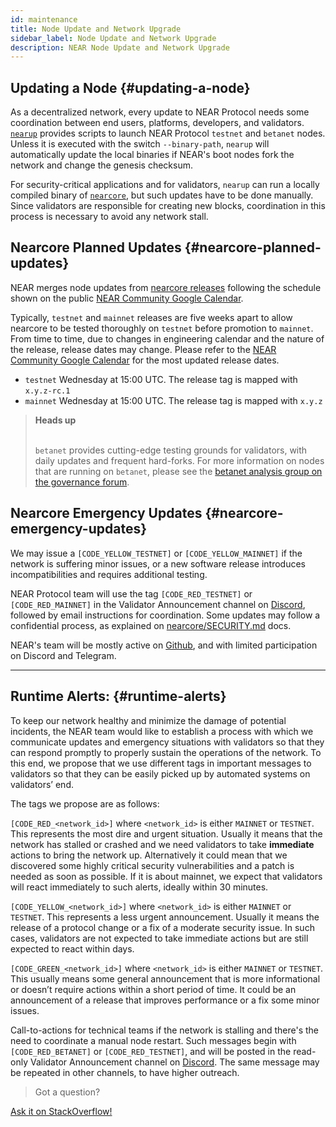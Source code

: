```yaml
---
id: maintenance
title: Node Update and Network Upgrade
sidebar_label: Node Update and Network Upgrade
description: NEAR Node Update and Network Upgrade
---
```


## Updating a Node {#updating-a-node}

As a decentralized network, every update to NEAR Protocol needs some coordination between end users, platforms, developers, and validators. [`nearup`](https://github.com/near/nearup) provides scripts to launch NEAR Protocol `testnet` and `betanet` nodes. Unless it is executed with the switch `--binary-path`, `nearup` will automatically update the local binaries if NEAR's boot nodes fork the network and change the genesis checksum.

For security-critical applications and for validators, `nearup` can run a locally compiled binary of [`nearcore`](https://github.com/near/nearcore), but such updates have to be done manually. Since validators are responsible for creating new blocks, coordination in this process is necessary to avoid any network stall.


## Nearcore Planned Updates {#nearcore-planned-updates}

NEAR merges node updates from [nearcore releases](https://github.com/near/nearcore/releases) following the schedule shown on the public [NEAR Community Google Calendar](https://calendar.google.com/calendar/u/0/embed?src=nearprotocol.com_ltk89omsjnc2ckgbtk6h9157i0@group.calendar.google.com).

Typically, `testnet` and `mainnet` releases are five weeks apart to allow nearcore to be tested thoroughly on `testnet` before promotion to `mainnet`. From time to time, due to changes in engineering calendar and the nature of the release, release dates may change. Please refer to the [NEAR Community Google Calendar](https://calendar.google.com/calendar/u/0/embed?src=nearprotocol.com_ltk89omsjnc2ckgbtk6h9157i0@group.calendar.google.com) for the most updated release dates.
- `testnet` Wednesday at 15:00 UTC. The release tag is mapped with `x.y.z-rc.1`
- `mainnet` Wednesday at 15:00 UTC. The release tag is mapped with `x.y.z`

<blockquote class="warning">
<strong>Heads up</strong><br /><br />

`betanet` provides cutting-edge testing grounds for validators, with daily updates and frequent hard-forks. For more information on nodes that are running on `betanet`, please see the [betanet analysis group on the governance forum](https://gov.near.org/t/betanet-analysis-group-reports/339).
</blockquote>


## Nearcore Emergency Updates {#nearcore-emergency-updates}

We may issue a `[CODE_YELLOW_TESTNET]` or `[CODE_YELLOW_MAINNET]` if the network is suffering minor issues, or a new software release introduces incompatibilities and requires additional testing.

NEAR Protocol team will use the tag `[CODE_RED_TESTNET]` or `[CODE_RED_MAINNET]` in the Validator Announcement channel on [Discord](https://discord.gg/xsrHaCb), followed by email instructions for coordination. Some updates may follow a confidential process, as explained on [nearcore/SECURITY.md](https://github.com/near/nearcore/blob/master/SECURITY.md) docs.

NEAR's team will be mostly active on [Github](https://github.com/near/nearcore), and with limited participation on Discord and Telegram.

---

## Runtime Alerts: {#runtime-alerts}

To keep our network healthy and minimize the damage of potential incidents, the NEAR team would like to establish a process with which we communicate updates and emergency situations with validators so that they can respond promptly to properly sustain the operations of the network. To this end, we propose that we use different tags in important messages to validators so that they can be easily picked up by automated systems on validators’ end.

The tags we propose are as follows:

`[CODE_RED_<network_id>]` where `<network_id>` is either `MAINNET` or `TESTNET`. This represents the most dire and urgent situation. Usually it means that the network has stalled or crashed and we need validators to take **immediate** actions to bring the network up. Alternatively it could mean that we discovered some highly critical security vulnerabilities and a patch is needed as soon as possible. If it is about mainnet, we expect that validators will react immediately to such alerts, ideally within 30 minutes.

`[CODE_YELLOW_<network_id>]` where `<network_id>` is either `MAINNET` or `TESTNET`. This represents a less urgent announcement. Usually it means the release of a protocol change or a fix of a moderate security issue. In such cases, validators are not expected to take immediate actions but are still expected to react within days.

`[CODE_GREEN_<network_id>]` where `<network_id>` is either `MAINNET` or `TESTNET`. This usually means some general announcement that is more informational or doesn’t require actions within a short period of time. It could be an announcement of a release that improves performance or a fix some minor issues.

Call-to-actions for technical teams if the network is stalling and there's the need to coordinate a manual node restart. Such messages begin with `[CODE_RED_BETANET]` or `[CODE_RED_TESTNET]`, and will be posted in the read-only Validator Announcement channel on [Discord](https://discord.gg/xsrHaCb). The same message may be repeated in other channels, to have higher outreach.


>Got a question?
<a href="https://stackoverflow.com/questions/tagged/nearprotocol">
  <h8>Ask it on StackOverflow!</h8></a>
